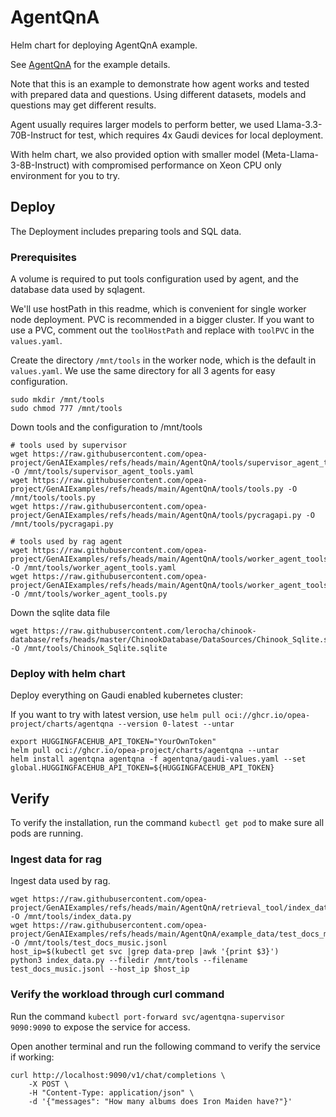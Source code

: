 # AgentQnA

Helm chart for deploying AgentQnA example.

See [AgentQnA](https://github.com/opea-project/GenAIExamples/tree/main/AgentQnA) for the example details.

Note that this is an example to demonstrate how agent works and tested with prepared data and questions. Using different datasets, models and questions may get different results.

Agent usually requires larger models to perform better, we used Llama-3.3-70B-Instruct for test, which requires 4x Gaudi devices for local deployment.

With helm chart, we also provided option with smaller model (Meta-Llama-3-8B-Instruct) with compromised performance on Xeon CPU only environment for you to try.

## Deploy

The Deployment includes preparing tools and SQL data.

### Prerequisites

A volume is required to put tools configuration used by agent, and the database data used by sqlagent.

We'll use hostPath in this readme, which is convenient for single worker node deployment. PVC is recommended in a bigger cluster. If you want to use a PVC, comment out the `toolHostPath` and replace with `toolPVC` in the `values.yaml`.

Create the directory `/mnt/tools` in the worker node, which is the default in `values.yaml`. We use the same directory for all 3 agents for easy configuration.

```
sudo mkdir /mnt/tools
sudo chmod 777 /mnt/tools
```

Down tools and the configuration to /mnt/tools

```
# tools used by supervisor
wget https://raw.githubusercontent.com/opea-project/GenAIExamples/refs/heads/main/AgentQnA/tools/supervisor_agent_tools.yaml -O /mnt/tools/supervisor_agent_tools.yaml
wget https://raw.githubusercontent.com/opea-project/GenAIExamples/refs/heads/main/AgentQnA/tools/tools.py -O /mnt/tools/tools.py
wget https://raw.githubusercontent.com/opea-project/GenAIExamples/refs/heads/main/AgentQnA/tools/pycragapi.py -O /mnt/tools/pycragapi.py

# tools used by rag agent
wget https://raw.githubusercontent.com/opea-project/GenAIExamples/refs/heads/main/AgentQnA/tools/worker_agent_tools.yaml -O /mnt/tools/worker_agent_tools.yaml
wget https://raw.githubusercontent.com/opea-project/GenAIExamples/refs/heads/main/AgentQnA/tools/worker_agent_tools.py -O /mnt/tools/worker_agent_tools.py
```

Down the sqlite data file

```
wget https://raw.githubusercontent.com/lerocha/chinook-database/refs/heads/master/ChinookDatabase/DataSources/Chinook_Sqlite.sqlite -O /mnt/tools/Chinook_Sqlite.sqlite
```

### Deploy with helm chart

Deploy everything on Gaudi enabled kubernetes cluster:

If you want to try with latest version, use `helm pull oci://ghcr.io/opea-project/charts/agentqna --version 0-latest --untar`

```
export HUGGINGFACEHUB_API_TOKEN="YourOwnToken"
helm pull oci://ghcr.io/opea-project/charts/agentqna --untar
helm install agentqna agentqna -f agentqna/gaudi-values.yaml --set global.HUGGINGFACEHUB_API_TOKEN=${HUGGINGFACEHUB_API_TOKEN}
```

## Verify

To verify the installation, run the command `kubectl get pod` to make sure all pods are running.

### Ingest data for rag

Ingest data used by rag.

```
wget https://raw.githubusercontent.com/opea-project/GenAIExamples/refs/heads/main/AgentQnA/retrieval_tool/index_data.py -O /mnt/tools/index_data.py
wget https://raw.githubusercontent.com/opea-project/GenAIExamples/refs/heads/main/AgentQnA/example_data/test_docs_music.jsonl -O /mnt/tools/test_docs_music.jsonl
host_ip=$(kubectl get svc |grep data-prep |awk '{print $3}')
python3 index_data.py --filedir /mnt/tools --filename test_docs_music.jsonl --host_ip $host_ip
```

### Verify the workload through curl command

Run the command `kubectl port-forward svc/agentqna-supervisor 9090:9090` to expose the service for access.

Open another terminal and run the following command to verify the service if working:

```console
curl http://localhost:9090/v1/chat/completions \
    -X POST \
    -H "Content-Type: application/json" \
    -d '{"messages": "How many albums does Iron Maiden have?"}'
```
